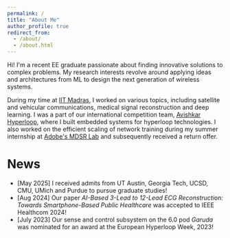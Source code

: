 ```yaml
---
permalink: /
title: "About Me"
author_profile: true
redirect_from: 
  - /about/
  - /about.html
---
```


Hi! I'm a recent EE graduate passionate about finding innovative solutions to complex problems. My research interests revolve around applying ideas and architectures from ML to design the next generation of wireless systems.

During my time at [IIT Madras](https://www.iitm.ac.in/), I worked on various topics, including satellite and vehicular communications, medical signal reconstruction and deep learning. I was a part of our international competition team, [Avishkar Hyperloop](https://avishkarhyperloop.com/), where I built embedded systems for hyperloop technologies. I also worked on the efficient scaling of network training during my summer internship at [Adobe's MDSR Lab](https://adobe.mdsr.live/) and subsequently received a return offer.

News
======
* [May 2025] I received admits from UT Austin, Georgia Tech, UCSD, CMU, UMich and Purdue to pursue graduate studies!
* [Aug 2024] Our paper <i>AI-Based 3-Lead to 12-Lead ECG Reconstruction: Towards Smartphone-Based Public Healthcare</i> was accepted to IEEE Healthcom 2024!
* [July 2023] Our sense and control subsystem on the 6.0 pod <i>Garuda</i> was nominated for an award at the European Hyperloop Week, 2023!

<!-- Misc
====== -->

